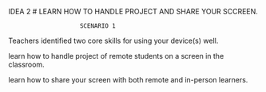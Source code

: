 
IDEA 2 # LEARN HOW TO HANDLE PROJECT AND SHARE YOUR SCCREEN. 
                        
                        SCENARIO 1

Teachers identified two core skills for using your device(s) well.

learn how to handle project of remote students on a screen in the classroom.

learn how to share your screen with both remote and in-person learners.
